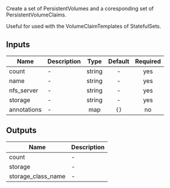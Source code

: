 Create a set of PersistentVolumes and a coresponding set of PersistentVolumeClaims.

Useful for used with the VolumeClaimTemplates of StatefulSets.


## Inputs

| Name | Description | Type | Default | Required |
|------|-------------|:----:|:-----:|:-----:|
| count | - | string | - | yes |
| name | - | string | - | yes |
| nfs\_server | - | string | - | yes |
| storage | - | string | - | yes |
| annotations | - | map | `{}` | no |

## Outputs

| Name | Description |
|------|-------------|
| count | - |
| storage | - |
| storage\_class\_name | - |

